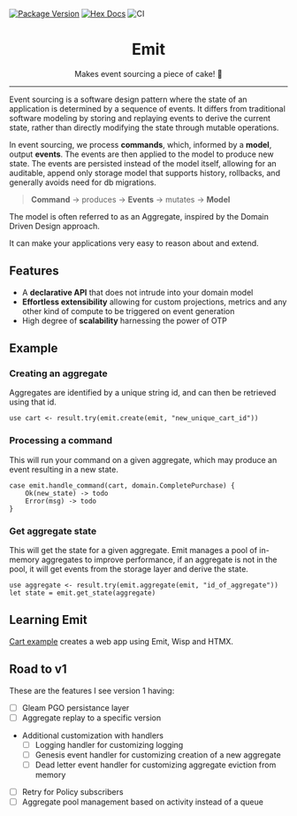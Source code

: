 [![Package Version](https://img.shields.io/hexpm/v/gleames)](https://hex.pm/packages/gleames)
[![Hex Docs](https://img.shields.io/badge/hex-docs-ffaff3)](https://hexdocs.pm/gleames/)
![CI](https://github.com/dominikbb/emit/workflows/test/badge.svg?branch=master)

<h1 align="center">Emit</h1>

<div align="center">
    Makes event sourcing a piece of cake! 🍰
</div>

---

Event sourcing is a software design pattern where the state of an application is determined by a sequence of events. It differs from traditional software modeling by storing and replaying events to derive the current state, rather than directly modifying the state through mutable operations.

In event sourcing, we process **commands**, which, informed by a **model**, output **events**. The events are then applied to the model to produce new state. The events are persisted instead of the model itself, allowing for an auditable, append only storage model that supports history, rollbacks, and generally avoids need for db migrations.

> **Command** -> produces -> **Events** -> mutates -> **Model**

The model is often referred to as an Aggregate, inspired by the Domain Driven Design approach.

It can make your applications very easy to reason about and extend.

## Features

-   A **declarative API** that does not intrude into your domain model
-   **Effortless extensibility** allowing for custom projections, metrics and any other kind of compute to be triggered on event generation
-   High degree of **scalability** harnessing the power of OTP

## Example

### Creating an aggregate

Aggregates are identified by a unique string id, and can then be retrieved using that id.

```gleam
use cart <- result.try(emit.create(emit, "new_unique_cart_id"))
```

### Processing a command

This will run your command on a given aggregate, which may produce an event resulting in a new state.

```gleam
case emit.handle_command(cart, domain.CompletePurchase) {
    Ok(new_state) -> todo
    Error(msg) -> todo
}
```

### Get aggregate state

This will get the state for a given aggregate. Emit manages a pool of in-memory aggregates to improve performance, if an aggregate is not in the pool, it will get events from the storage layer and derive the state.

```gleam
use aggregate <- result.try(emit.aggregate(emit, "id_of_aggregate"))
let state = emit.get_state(aggregate)
```

## Learning Emit

[Cart example](https://github.com/dominikbb/emit/tree/master/examples/cart) creates a web app using Emit, Wisp and HTMX.

## Road to v1

These are the features I see version 1 having:

-   [ ] Gleam PGO persistance layer
-   [ ] Aggregate replay to a specific version
-   Additional customization with handlers
    -   [ ] Logging handler for customizing logging
    -   [ ] Genesis event handler for customizing creation of a new aggregate
    -   [ ] Dead letter event handler for customizing aggregate eviction from memory
-   [ ] Retry for Policy subscribers
-   [ ] Aggregate pool management based on activity instead of a queue
